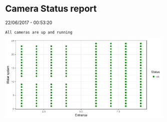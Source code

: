 Camera Status report
================
22/06/2017 - 00:53:20

    All cameras are up and running

![](camreport_files/figure-markdown_github/unnamed-chunk-2-1.png)
